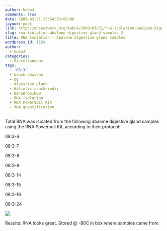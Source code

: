 ```yaml
---
author: kubu4
comments: true
date: 2009-03-31 23:54:33+00:00
layout: post
link: http://onsnetwork.org/kubu4/2009/03/31/rna-isolation-abalone-digestive-gland-samples-2/
slug: rna-isolation-abalone-digestive-gland-samples-2
title: RNA Isolation - Abalone digestive gland samples
wordpress_id: 1159
author:
  - kubu4
categories:
  - Miscellaneous
tags:
  - '08:3'
  - black abalone
  - Dg
  - digestive gland
  - Haliotis cracherodii
  - NanoDrop1000
  - RNA isolation
  - RNA PowerSoil Kit
  - RNA quantification
---
```


Total RNA was isolated from the following abalone digestive gland samples using the RNA Powersoil Kit, according to their protocol:

08:3-6

08:3-7

08:3-8

08:3-9

08:3-14

08:3-15

08:3-16

08:3-24

![](http://eagle.fish.washington.edu/Arabidopsis/RNA%20Spec%20Readings/20090331%20RNA%20SJW.jpg)

Results: RNA looks great. Stored @ -80C in box where samples came from.
